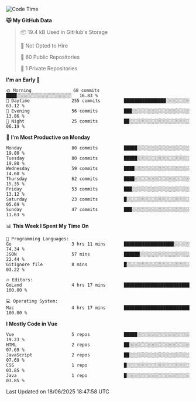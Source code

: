 <!--START_SECTION:waka-->
![Code Time](http://img.shields.io/badge/Code%20Time-1%2C445%20hrs%2018%20mins-blue)

**🐱 My GitHub Data** 

> 📦 19.4 kB Used in GitHub's Storage 
 > 
> 🚫 Not Opted to Hire
 > 
> 📜 60 Public Repositories 
 > 
> 🔑 1 Private Repositories 
 > 
**I'm an Early 🐤** 

```text
🌞 Morning                68 commits          ████░░░░░░░░░░░░░░░░░░░░░   16.83 % 
🌆 Daytime                255 commits         ████████████████░░░░░░░░░   63.12 % 
🌃 Evening                56 commits          ███░░░░░░░░░░░░░░░░░░░░░░   13.86 % 
🌙 Night                  25 commits          ██░░░░░░░░░░░░░░░░░░░░░░░   06.19 % 
```
📅 **I'm Most Productive on Monday** 

```text
Monday                   80 commits          █████░░░░░░░░░░░░░░░░░░░░   19.80 % 
Tuesday                  80 commits          █████░░░░░░░░░░░░░░░░░░░░   19.80 % 
Wednesday                59 commits          ████░░░░░░░░░░░░░░░░░░░░░   14.60 % 
Thursday                 62 commits          ████░░░░░░░░░░░░░░░░░░░░░   15.35 % 
Friday                   53 commits          ███░░░░░░░░░░░░░░░░░░░░░░   13.12 % 
Saturday                 23 commits          █░░░░░░░░░░░░░░░░░░░░░░░░   05.69 % 
Sunday                   47 commits          ███░░░░░░░░░░░░░░░░░░░░░░   11.63 % 
```


📊 **This Week I Spent My Time On** 

```text
💬 Programming Languages: 
Go                       3 hrs 11 mins       ███████████████████░░░░░░   74.34 % 
JSON                     57 mins             ██████░░░░░░░░░░░░░░░░░░░   22.44 % 
GitIgnore file           8 mins              █░░░░░░░░░░░░░░░░░░░░░░░░   03.22 % 

🔥 Editors: 
GoLand                   4 hrs 17 mins       █████████████████████████   100.00 % 

💻 Operating System: 
Mac                      4 hrs 17 mins       █████████████████████████   100.00 % 
```

**I Mostly Code in Vue** 

```text
Vue                      5 repos             █████░░░░░░░░░░░░░░░░░░░░   19.23 % 
HTML                     2 repos             ██░░░░░░░░░░░░░░░░░░░░░░░   07.69 % 
JavaScript               2 repos             ██░░░░░░░░░░░░░░░░░░░░░░░   07.69 % 
CSS                      1 repo              █░░░░░░░░░░░░░░░░░░░░░░░░   03.85 % 
Java                     1 repo              █░░░░░░░░░░░░░░░░░░░░░░░░   03.85 % 
```




 Last Updated on 18/06/2025 18:47:58 UTC
<!--END_SECTION:waka-->
